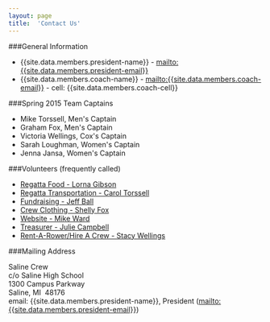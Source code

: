```yaml
---
layout: page
title:  'Contact Us'
---
```

###General Information

  - {{site.data.members.president-name}} - <mailto:{{site.data.members.president-email}}>
  - {{site.data.members.coach-name}} - <mailto:{{site.data.members.coach-email}}> - cell: {{site.data.members.coach-cell}}

###Spring 2015 Team Captains

  - Mike Torssell, Men's Captain
  - Graham Fox, Men's Captain
  - Victoria Wellings, Cox's Captain  
  - Sarah Loughman, Women's Captain
  - Jenna Jansa, Women's Captain


###Volunteers (frequently called)

  -  [Regatta Food - Lorna Gibson](mailto:lornasgibson@yahoo.com)   
  -  [Regatta Transportation - Carol Torssell](mailto:catorssell@gmail.com)  
  -  [Fundraising - Jeff Ball](mailto:jaball50@gmail.com)   
  -  [Crew Clothing - Shelly Fox](mailto:shellyfox322@yahoo.com)  
  -  [Website - Mike Ward](mailto:mike@wardfam.org)   
  -  [Treasurer - Julie Campbell](mailto:julie.campbell@hotmail.com)   
  -  [Rent-A-Rower/Hire A Crew - Stacy Wellings](mailto:stacywellings@gmail.com)


###Mailing Address

Saline Crew  
c/o Saline High School  
1300 Campus Parkway   
Saline, MI  48176  
email: {{site.data.members.president-name}}, President (<mailto:{{site.data.members.president-email}}>)